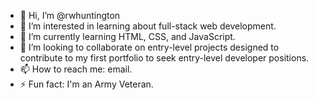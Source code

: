- 👋 Hi, I’m @rwhuntington
- 👀 I’m interested in learning about full-stack web development.
- 🌱 I’m currently learning HTML, CSS, and JavaScript.
- 💞️ I’m looking to collaborate on entry-level projects designed to contribute to my first portfolio to seek entry-level developer positions.
- 📫 How to reach me: email.
- ⚡ Fun fact: I'm an Army Veteran.

<!---
rwhuntington/rwhuntington is a ✨ special ✨ repository because its `README.md` (this file) appears on your GitHub profile.
You can click the Preview link to take a look at your changes.
--->
